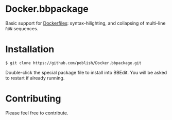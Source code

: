# Docker.bbpackage

Basic support for [Dockerfiles](https://docs.docker.com/engine/reference/builder/): syntax-hilighting, and collapsing of multi-line `RUN` sequences.

# Installation

```
$ git clone https://github.com/poblish/Docker.bbpackage.git
```

Double-click the special package file to install into BBEdit. You will be asked to restart if already running.

# Contributing

Please feel free to contribute.
